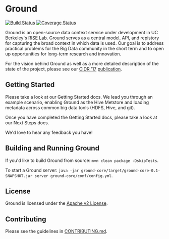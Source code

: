 # Ground

[![Build Status](https://amplab.cs.berkeley.edu/jenkins/buildStatus/icon?job=Ground)](https://amplab.cs.berkeley.edu/jenkins/job/Ground/)
[![Coverage Status](https://coveralls.io/repos/github/ground-context/ground/badge.png?branch=master)](https://coveralls.io/github/ground-context/ground?branch=master)

Ground is an open-source data context service under development in UC Berkeley's [RISE Lab](http://rise.cs.berkeley.edu). Ground serves as a central model, API, and repistory for capturing the broad context in which data is used. Our goal is to address practical problems for the Big Data community in the short term and to open up opportunities for long-term research and innovation.

For the vision behind Ground as well as a more detailed description of the state of the project, please see our [CIDR '17](http://cidrdb.org/cidr2017/) [publication](CIDR17.pdf).

## Getting Started

Please take a look at our Getting Started docs. We lead you through an example scenario, enabling Ground as the Hive Metstore and loading metadata across common big data tools (HDFS, Hive, and git).

Once you have completed the Getting Started docs, please take a look at our Next Steps docs.

We'd love to hear any feedback you have!

## Building and Running Ground

If you'd like to build Ground from source:
`mvn clean package -DskipTests`.

To start a Ground server: `java -jar ground-core/target/ground-core-0.1-SNAPSHOT.jar server ground-core/conf/config.yml`.

## License

Ground is licensed under the [Apache v2 License](http://www.apache.org/licenses/LICENSE-2.0).

## Contributing

Please see the guidelines in [CONTRIBUTING.md](https://github.com/ground-context/ground/blob/master/CONTRIBUTING.md).
